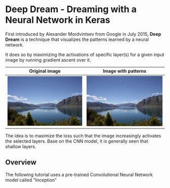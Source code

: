 # Deep Dream - Dreaming with a Neural Network in Keras

First introduced by Alexander Mordvintsev from Google in July 2015, **Deep Dream** is a technique that visualizes the patterns learned by a neural network. 

It does so by maximizing the activations of specific layer(s) for a given input image by running gradient ascent over it.

Original image             |  Image with patterns
:-------------------------:|:-------------------------:
![](https://raw.githubusercontent.com/parmarsuraj99/deep-dream-keras/master/inputs/aus.jpg)  |  ![](https://raw.githubusercontent.com/parmarsuraj99/deep-dream-keras/master/results/aus_dream.jpg)


The idea is to maximize the loss such that the image increasingly activates the selected layers. Base on the CNN model, it is generally seen that shallow layers.

## Overview

The following tutorial uses a pre-trained Convolutional Neural Network model called "Inception"